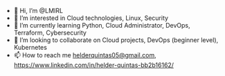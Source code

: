 - 👋 Hi, I’m @LMIRL
- 👀 I’m interested in Cloud technologies, Linux, Security
- 🌱 I’m currently learning Python, Cloud Administrator, DevOps, Terraform, Cybersecurity
- 💞️ I’m looking to collaborate on Cloud projects, DevOps (beginner level), Kubernetes
- 📫 How to reach me helderquintas05@gmail.com, https://www.linkedin.com/in/helder-quintas-bb2b16162/

<!---
LMIRL/LMIRL is a ✨ special ✨ repository because its `README.md` (this file) appears on your GitHub profile.
You can click the Preview link to take a look at your changes.
--->
